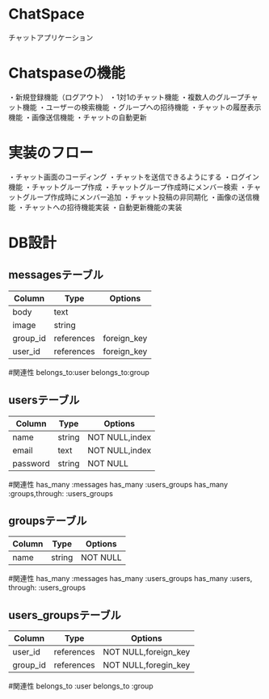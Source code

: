 # ChatSpace
チャットアプリケーション

# Chatspaseの機能
 ・新規登録機能（ログアウト）
 ・1対1のチャット機能
 ・複数人のグループチャット機能
 ・ユーザーの検索機能
 ・グループへの招待機能
 ・チャットの履歴表示機能
 ・画像送信機能
 ・チャットの自動更新

# 実装のフロー
 ・チャット画面のコーディング
 ・チャットを送信できるようにする
 ・ログイン機能
 ・チャットグループ作成
 ・チャットグループ作成時にメンバー検索
 ・チャットグループ作成時にメンバー追加
 ・チャット投稿の非同期化
 ・画像の送信機能
 ・チャットへの招待機能実装
 ・自動更新機能の実装

# DB設計

## messagesテーブル

|Column|Type|Options|
|------|----|-------|
|body|text||
|image|string||
|group_id|references|foreign_key|
|user_id|references|foreign_key|
#関連性
belongs_to:user belongs_to:group


## usersテーブル

|Column|Type|Options|
|------|----|-------|
|name|string|NOT NULL,index|
|email|text|NOT NULL,index|
|password|string|NOT NULL|

#関連性
has_many :messages has_many :users_groups has_many :groups,through: :users_groups

## groupsテーブル

|Column|Type|Options|
|------|----|-------|
|name|string|NOT NULL|

#関連性
has_many :messages has_many :users_groups has_many :users, through: :users_groups

## users_groupsテーブル

|Column|Type|Options|
|------|----|-------|
|user_id|references|NOT NULL,foreign_key|
|group_id|references|NOT NULL,foregin_key|

#関連性
belongs_to :user belongs_to :group

